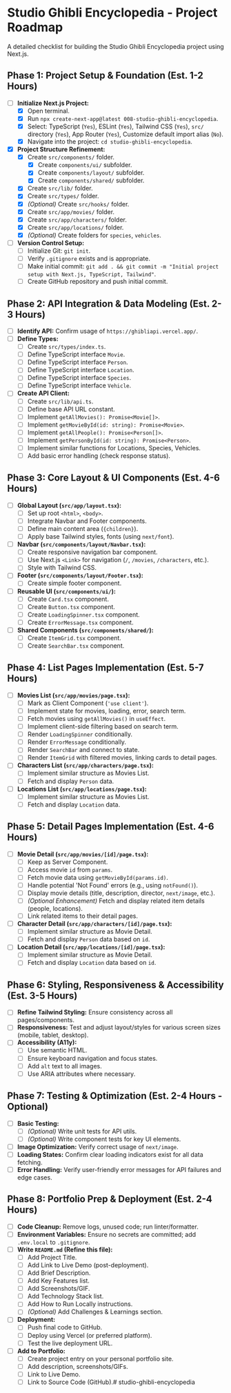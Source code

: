 # Studio Ghibli Encyclopedia - Project Roadmap

A detailed checklist for building the Studio Ghibli Encyclopedia project using Next.js.

## Phase 1: Project Setup & Foundation (Est. 1-2 Hours)

- [ ] **Initialize Next.js Project:**
    - [x] Open terminal.
    - [x] Run `npx create-next-app@latest 008-studio-ghibli-encyclopedia`.
    - [x] Select: TypeScript (`Yes`), ESLint (`Yes`), Tailwind CSS (`Yes`), `src/` directory (`Yes`), App Router (`Yes`), Customize default import alias (`No`).
    - [x] Navigate into the project: `cd studio-ghibli-encyclopedia`.
- [x] **Project Structure Refinement:**
    - [x] Create `src/components/` folder.
        - [x] Create `components/ui/` subfolder.
        - [x] Create `components/layout/` subfolder.
        - [x] Create `components/shared/` subfolder.
    - [x] Create `src/lib/` folder.
    - [x] Create `src/types/` folder.
    - [x] *(Optional)* Create `src/hooks/` folder.
    - [x] Create `src/app/movies/` folder.
    - [x] Create `src/app/characters/` folder.
    - [x] Create `src/app/locations/` folder.
    - [x] *(Optional)* Create folders for `species`, `vehicles`.
- [ ] **Version Control Setup:**
    - [ ] Initialize Git: `git init`.
    - [ ] Verify `.gitignore` exists and is appropriate.
    - [ ] Make initial commit: `git add . && git commit -m "Initial project setup with Next.js, TypeScript, Tailwind"`.
    - [ ] Create GitHub repository and push initial commit.

## Phase 2: API Integration & Data Modeling (Est. 2-3 Hours)

- [ ] **Identify API:** Confirm usage of `https://ghibliapi.vercel.app/`.
- [ ] **Define Types:**
    - [ ] Create `src/types/index.ts`.
    - [ ] Define TypeScript interface `Movie`.
    - [ ] Define TypeScript interface `Person`.
    - [ ] Define TypeScript interface `Location`.
    - [ ] Define TypeScript interface `Species`.
    - [ ] Define TypeScript interface `Vehicle`.
- [ ] **Create API Client:**
    - [ ] Create `src/lib/api.ts`.
    - [ ] Define base API URL constant.
    - [ ] Implement `getAllMovies(): Promise<Movie[]>`.
    - [ ] Implement `getMovieById(id: string): Promise<Movie>`.
    - [ ] Implement `getAllPeople(): Promise<Person[]>`.
    - [ ] Implement `getPersonById(id: string): Promise<Person>`.
    - [ ] Implement similar functions for Locations, Species, Vehicles.
    - [ ] Add basic error handling (check response status).

## Phase 3: Core Layout & UI Components (Est. 4-6 Hours)

- [ ] **Global Layout (`src/app/layout.tsx`):**
    - [ ] Set up root `<html>`, `<body>`.
    - [ ] Integrate Navbar and Footer components.
    - [ ] Define main content area (`{children}`).
    - [ ] Apply base Tailwind styles, fonts (using `next/font`).
- [ ] **Navbar (`src/components/layout/Navbar.tsx`):**
    - [ ] Create responsive navigation bar component.
    - [ ] Use Next.js `<Link>` for navigation (`/`, `/movies`, `/characters`, etc.).
    - [ ] Style with Tailwind CSS.
- [ ] **Footer (`src/components/layout/Footer.tsx`):**
    - [ ] Create simple footer component.
- [ ] **Reusable UI (`src/components/ui/`):**
    - [ ] Create `Card.tsx` component.
    - [ ] Create `Button.tsx` component.
    - [ ] Create `LoadingSpinner.tsx` component.
    - [ ] Create `ErrorMessage.tsx` component.
- [ ] **Shared Components (`src/components/shared/`):**
    - [ ] Create `ItemGrid.tsx` component.
    - [ ] Create `SearchBar.tsx` component.

## Phase 4: List Pages Implementation (Est. 5-7 Hours)

- [ ] **Movies List (`src/app/movies/page.tsx`):**
    - [ ] Mark as Client Component (`'use client'`).
    - [ ] Implement state for movies, loading, error, search term.
    - [ ] Fetch movies using `getAllMovies()` in `useEffect`.
    - [ ] Implement client-side filtering based on search term.
    - [ ] Render `LoadingSpinner` conditionally.
    - [ ] Render `ErrorMessage` conditionally.
    - [ ] Render `SearchBar` and connect to state.
    - [ ] Render `ItemGrid` with filtered movies, linking cards to detail pages.
- [ ] **Characters List (`src/app/characters/page.tsx`):**
    - [ ] Implement similar structure as Movies List.
    - [ ] Fetch and display `Person` data.
- [ ] **Locations List (`src/app/locations/page.tsx`):**
    - [ ] Implement similar structure as Movies List.
    - [ ] Fetch and display `Location` data.

## Phase 5: Detail Pages Implementation (Est. 4-6 Hours)

- [ ] **Movie Detail (`src/app/movies/[id]/page.tsx`):**
    - [ ] Keep as Server Component.
    - [ ] Access movie `id` from `params`.
    - [ ] Fetch movie data using `getMovieById(params.id)`.
    - [ ] Handle potential 'Not Found' errors (e.g., using `notFound()`).
    - [ ] Display movie details (title, description, director, `next/image`, etc.).
    - [ ] *(Optional Enhancement)* Fetch and display related item details (people, locations).
    - [ ] Link related items to their detail pages.
- [ ] **Character Detail (`src/app/characters/[id]/page.tsx`):**
    - [ ] Implement similar structure as Movie Detail.
    - [ ] Fetch and display `Person` data based on `id`.
- [ ] **Location Detail (`src/app/locations/[id]/page.tsx`):**
    - [ ] Implement similar structure as Movie Detail.
    - [ ] Fetch and display `Location` data based on `id`.

## Phase 6: Styling, Responsiveness & Accessibility (Est. 3-5 Hours)

- [ ] **Refine Tailwind Styling:** Ensure consistency across all pages/components.
- [ ] **Responsiveness:** Test and adjust layout/styles for various screen sizes (mobile, tablet, desktop).
- [ ] **Accessibility (A11y):**
    - [ ] Use semantic HTML.
    - [ ] Ensure keyboard navigation and focus states.
    - [ ] Add `alt` text to all images.
    - [ ] Use ARIA attributes where necessary.

## Phase 7: Testing & Optimization (Est. 2-4 Hours - Optional)

- [ ] **Basic Testing:**
    - [ ] *(Optional)* Write unit tests for API utils.
    - [ ] *(Optional)* Write component tests for key UI elements.
- [ ] **Image Optimization:** Verify correct usage of `next/image`.
- [ ] **Loading States:** Confirm clear loading indicators exist for all data fetching.
- [ ] **Error Handling:** Verify user-friendly error messages for API failures and edge cases.

## Phase 8: Portfolio Prep & Deployment (Est. 2-4 Hours)

- [ ] **Code Cleanup:** Remove logs, unused code; run linter/formatter.
- [ ] **Environment Variables:** Ensure no secrets are committed; add `.env.local` to `.gitignore`.
- [ ] **Write `README.md` (Refine this file):**
    - [ ] Add Project Title.
    - [ ] Add Link to Live Demo (post-deployment).
    - [ ] Add Brief Description.
    - [ ] Add Key Features list.
    - [ ] Add Screenshots/GIF.
    - [ ] Add Technology Stack list.
    - [ ] Add How to Run Locally instructions.
    - [ ] *(Optional)* Add Challenges & Learnings section.
- [ ] **Deployment:**
    - [ ] Push final code to GitHub.
    - [ ] Deploy using Vercel (or preferred platform).
    - [ ] Test the live deployment URL.
- [ ] **Add to Portfolio:**
    - [ ] Create project entry on your personal portfolio site.
    - [ ] Add description, screenshots/GIFs.
    - [ ] Link to Live Demo.
    - [ ] Link to Source Code (GitHub).# studio-ghibli-encyclopedia

